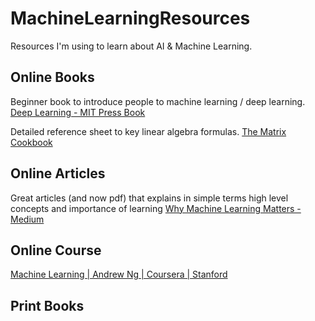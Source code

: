 # MachineLearningResources
Resources I'm using to learn about AI &amp; Machine Learning.

## Online Books

Beginner book to introduce people to machine learning / deep learning.
[Deep Learning - MIT Press Book](http://www.deeplearningbook.org/)

Detailed reference sheet to key linear algebra formulas.
[The Matrix Cookbook](https://www.math.uwaterloo.ca/~hwolkowi/matrixcookbook.pdf)

## Online Articles

Great articles (and now pdf) that explains in simple terms high level concepts and importance of learning
[Why Machine Learning Matters - Medium](https://medium.com/machine-learning-for-humans/why-machine-learning-matters-6164faf1df12)

## Online Course 

[Machine Learning | Andrew Ng | Coursera | Stanford](https://www.coursera.org/learn/machine-learning)

## Print Books